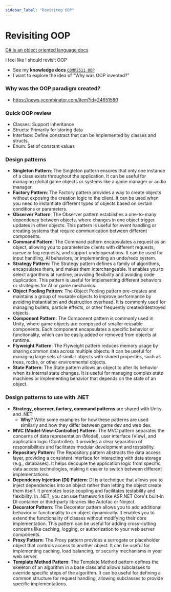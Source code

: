 ```yaml
---
sidebar_label: "Revisitng OOP"
---
```


# Revisiting OOP

[C# is an object oriented language docs](https://learn.microsoft.com/en-us/dotnet/csharp/tour-of-csharp/types)

I feel like I should revisit OOP
- See my **knowledge docs** [`COMP2511 OOP`](./assets/COMP2511%20OOP.docx)
- I want to explore the idea of "Why was OOP invented?"

### Why was the OOP paradigm created?

- https://news.ycombinator.com/item?id=24651580

### Quick OOP review

- Classes: Support inheritance
- Structs: Primarily for storing data
- Interface: Define constract that can be implemented by classes and structs.
- Enum: Set of constant values

### Design patterns

- **Singleton Pattern**: The Singleton pattern ensures that only one instance of a class exists throughout the application. It can be useful for managing global game objects or systems like a game manager or audio manager.
- **Factory Pattern**: The Factory pattern provides a way to create objects without exposing the creation logic to the client. It can be used when you need to instantiate different types of objects based on certain conditions or parameters.
- **Observer Pattern**: The Observer pattern establishes a one-to-many dependency between objects, where changes in one object trigger updates in other objects. This pattern is useful for event handling or creating systems that require communication between different components.
- **Command Pattern**: The Command pattern encapsulates a request as an object, allowing you to parameterize clients with different requests, queue or log requests, and support undo operations. It can be used for input handling, AI behaviors, or implementing an undo/redo system.
- **Strategy Pattern**: The Strategy pattern defines a family of algorithms, encapsulates them, and makes them interchangeable. It enables you to select algorithms at runtime, providing flexibility and avoiding code duplication. This pattern is useful for implementing different behaviors or strategies for AI or game mechanics.
- **Object Pooling Pattern**: The Object Pooling pattern pre-creates and maintains a group of reusable objects to improve performance by avoiding instantiation and destruction overhead. It is commonly used for managing bullets, particle effects, or other frequently created/destroyed objects.
- **Component Pattern**: The Component pattern is commonly used in Unity, where game objects are composed of smaller reusable components. Each component encapsulates a specific behavior or functionality, which can be easily added or removed from objects at runtime.
- **Flyweight Pattern**: The Flyweight pattern reduces memory usage by sharing common data across multiple objects. It can be useful for managing large sets of similar objects with shared properties, such as trees, rocks, or other environmental objects.
- **State Pattern**: The State pattern allows an object to alter its behavior when its internal state changes. It is useful for managing complex state machines or implementing behavior that depends on the state of an object.

### Design patterns to use with .NET

- **Strategy, observer, factory, command patterns** are shared with Unity and .NET
  - **Why**? Write some examples for how these patterns are used similarly and how they differ between game dev and web dev.
- **MVC (Model-View-Controller) Pattern**: The MVC pattern separates the concerns of data representation (Model), user interface (View), and application logic (Controller). It provides a clear separation of responsibilities and facilitates modular development and testability.
- **Repository Pattern**: The Repository pattern abstracts the data access layer, providing a consistent interface for interacting with data storage (e.g., databases). It helps decouple the application logic from specific data access technologies, making it easier to switch between different implementations.
- **Dependency Injection (DI) Pattern**: DI is a technique that allows you to inject dependencies into an object rather than letting the object create them itself. It promotes loose coupling and facilitates testability and flexibility. In .NET, you can use frameworks like ASP.NET Core's built-in DI container or third-party libraries like Autofac or Ninject.
- **Decorator Pattern**: The Decorator pattern allows you to add additional behavior or functionality to an object dynamically. It enables you to extend the functionality of classes without modifying their core implementation. This pattern can be useful for adding cross-cutting concerns like caching, logging, or authorization to your web server components.
- **Proxy Pattern**: The Proxy pattern provides a surrogate or placeholder object that controls access to another object. It can be useful for implementing caching, load balancing, or security mechanisms in your web server.
- **Template Method Pattern**: The Template Method pattern defines the skeleton of an algorithm in a base class and allows subclasses to override specific steps of the algorithm. It can be useful for defining a common structure for request handling, allowing subclasses to provide specific implementations.

